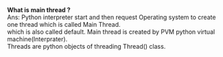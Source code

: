 __What is main thread ?__   
Ans: Python interpreter start and then request Operating system to create one thread which is called Main Thread.  
which is also called default. Main thread is created by PVM python virtual machine(Interprater).  
Threads are python objects of threading Thread() class.
